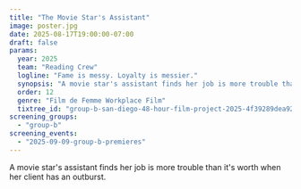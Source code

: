 ```yaml
---
title: "The Movie Star's Assistant"
image: poster.jpg
date: 2025-08-17T19:00:00-07:00
draft: false
params:
  year: 2025
  team: "Reading Crew"
  logline: "Fame is messy. Loyalty is messier."
  synopsis: "A movie star's assistant finds her job is more trouble than it's worth when her client has an outburst."
  order: 12
  genre: "Film de Femme Workplace Film"
  tixtree_id: "group-b-san-diego-48-hour-film-project-2025-4f39289dea92"
screening_groups:
  - "group-b"
screening_events:
  - "2025-09-09-group-b-premieres"
---
```


A movie star's assistant finds her job is more trouble than it's worth when her client has an outburst.
